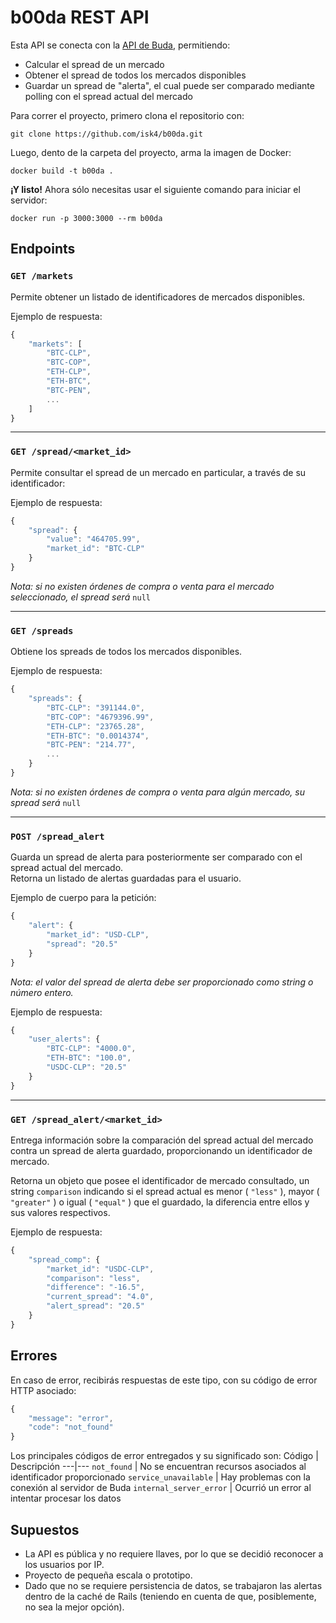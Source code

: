 # b00da REST API

Esta API se conecta con la [API de Buda](http://api.buda.com/), permitiendo:

* Calcular el spread de un mercado
* Obtener el spread de todos los mercados disponibles
* Guardar un spread de "alerta", el cual puede ser comparado mediante polling con el spread actual del mercado

Para correr el proyecto, primero clona el repositorio con:

    git clone https://github.com/isk4/b00da.git

Luego, dento de la carpeta del proyecto, arma la imagen de Docker:

    docker build -t b00da .

**¡Y listo!** Ahora sólo necesitas usar el siguiente comando para iniciar el servidor:

    docker run -p 3000:3000 --rm b00da

## Endpoints
### `GET /markets`

Permite obtener un listado de identificadores de mercados disponibles.

Ejemplo de respuesta:

```javascript
{
    "markets": [
        "BTC-CLP",
        "BTC-COP",
        "ETH-CLP",
        "ETH-BTC",
        "BTC-PEN",
        ...
    ]
}
```
---

### `GET /spread/<market_id>`

Permite consultar el spread de un mercado en particular, a través de su identificador:

Ejemplo de respuesta:

```javascript
{
    "spread": {
        "value": "464705.99",
        "market_id": "BTC-CLP"
    }
}
```
*Nota: si no existen órdenes de compra o venta para el mercado seleccionado, el spread será*  `null`

---

### `GET /spreads`

Obtiene los spreads de todos los mercados disponibles.

Ejemplo de respuesta:

```javascript
{
    "spreads": {
        "BTC-CLP": "391144.0",
        "BTC-COP": "4679396.99",
        "ETH-CLP": "23765.28",
        "ETH-BTC": "0.0014374",
        "BTC-PEN": "214.77",
        ...
    }
}
```
*Nota: si no existen órdenes de compra o venta para algún mercado, su spread será*  `null`

---

### `POST /spread_alert`

Guarda un spread de alerta para posteriormente ser comparado con el spread actual del mercado.<br>Retorna un listado de alertas guardadas para el usuario.

Ejemplo de cuerpo para la petición:

```javascript
{
    "alert": {
        "market_id": "USD-CLP",
        "spread": "20.5"
    }
}
```
*Nota: el valor del spread de alerta debe ser proporcionado como string o número entero.*

Ejemplo de respuesta:

```javascript
{
    "user_alerts": {
        "BTC-CLP": "4000.0",
        "ETH-BTC": "100.0",
        "USDC-CLP": "20.5"
    }
}
```
---

### `GET /spread_alert/<market_id>`

Entrega información sobre la comparación del spread actual del mercado contra un spread de alerta guardado, proporcionando un identificador de mercado.

Retorna un objeto que posee el identificador de mercado consultado, un string `comparison` indicando si el spread actual es menor ( `"less"` ), mayor ( `"greater"` ) o igual ( `"equal"` ) que el guardado, la diferencia entre ellos y sus valores respectivos.

Ejemplo de respuesta:

```javascript
{
    "spread_comp": {
        "market_id": "USDC-CLP",
        "comparison": "less",
        "difference": "-16.5",
        "current_spread": "4.0",
        "alert_spread": "20.5"
    }
}
```

## Errores

En caso de error, recibirás respuestas de este tipo, con su código de error HTTP asociado:

```javascript
{
    "message": "error",
    "code": "not_found"
}
```

Los principales códigos de error entregados y su significado son:
Código | Descripción
---|---
`not_found` | No se encuentran recursos asociados al identificador proporcionado
`service_unavailable` | Hay problemas con la conexión al servidor de Buda
`internal_server_error` | Ocurrió un error al intentar procesar los datos

## Supuestos

* La API es pública y no requiere llaves, por lo que se decidió reconocer a los usuarios por IP.
* Proyecto de pequeña escala o prototipo.
* Dado que no se requiere persistencia de datos, se trabajaron las alertas dentro de la caché de Rails (teniendo en cuenta de que, posiblemente, no sea la mejor opción).